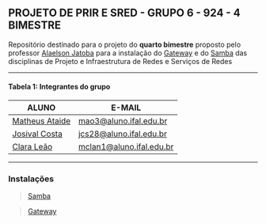 ## PROJETO DE PRIR E SRED - GRUPO 6 - 924 - 4 BIMESTRE

Repositório destinado para o projeto do **quarto bimestre** proposto pelo professor [Alaelson Jatoba](https://github.com/alaelson) para a instalação do [Gateway](https://github.com/alaelson/labredes2021/blob/main/network/nat/readme.md) e do [Samba](https://github.com/alaelson/labredes2021/blob/main/network/samba/readme.md) das disciplinas de Projeto e Infraestrutura de Redes e Serviços de Redes

____________________________________________________________________________________________________________

#### Tabela 1: Integrantes do grupo
 
|                    ALUNO                          |          E-MAIL          |
|---------------------------------------------------|--------------------------|
|[Matheus Ataide](https://github.com/Matheus-Ataide)| mao3@aluno.ifal.edu.br   | 
|[Josival Costa](https://github.com/Josival)        | jcs28@aluno.ifal.edu.br  | 
|[Clara Leão](https://github.com/mariaclaraleao)    | mclan1@aluno.ifal.edu.br | 

____________________________________________________________________________________________________________

### Instalações
> [Samba](https://github.com/Josival/grupo-6_Samba_gateway-PRIR-SRED/blob/main/Samba.md)

> [Gateway]()
